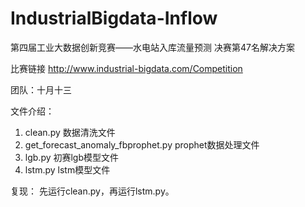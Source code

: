 # IndustrialBigdata-Inflow

第四届工业大数据创新竞赛——水电站入库流量预测 决赛第47名解决方案

比赛链接 http://www.industrial-bigdata.com/Competition

团队：十月十三

文件介绍：
1. clean.py 数据清洗文件
2. get_forecast_anomaly_fbprophet.py prophet数据处理文件
3. lgb.py 初赛lgb模型文件
4. lstm.py lstm模型文件


复现：
先运行clean.py，再运行lstm.py。